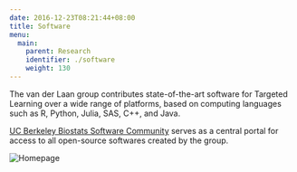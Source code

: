 ```yaml
---
date: 2016-12-23T08:21:44+08:00
title: Software
menu:
  main:
    parent: Research
    identifier: ./software
    weight: 130
---
```


The van der Laan group contributes state-of-the-art software for Targeted Learning over a wide range of platforms, based on computing languages such as R, Python, Julia, SAS, C++, and Java.

[UC Berkeley Biostats Software Community](http://berkeleybiostats.github.io/) serves as a central portal for access to all open-source softwares created by the group.

![Homepage](../software-home.png)